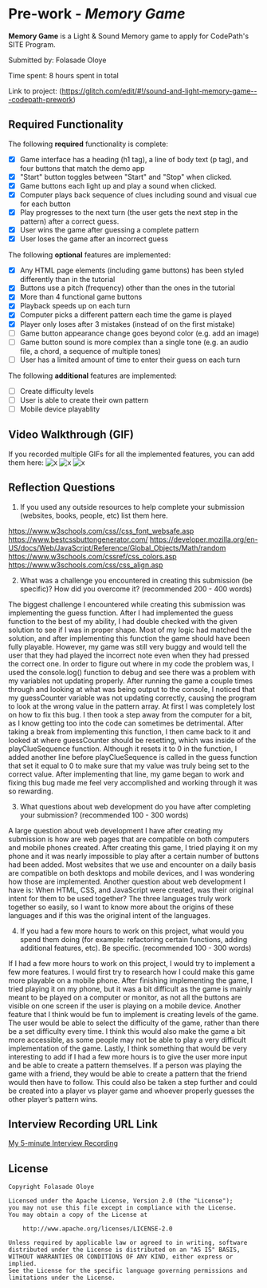 # Pre-work - *Memory Game*

**Memory Game** is a Light & Sound Memory game to apply for CodePath's SITE Program. 

Submitted by: Folasade Oloye

Time spent: 8 hours spent in total

Link to project: (https://glitch.com/edit/#!/sound-and-light-memory-game---codepath-prework)

## Required Functionality

The following **required** functionality is complete:

* [x] Game interface has a heading (h1 tag), a line of body text (p tag), and four buttons that match the demo app
* [x] "Start" button toggles between "Start" and "Stop" when clicked. 
* [x] Game buttons each light up and play a sound when clicked. 
* [x] Computer plays back sequence of clues including sound and visual cue for each button
* [x] Play progresses to the next turn (the user gets the next step in the pattern) after a correct guess. 
* [x] User wins the game after guessing a complete pattern
* [x] User loses the game after an incorrect guess

The following **optional** features are implemented:

* [x] Any HTML page elements (including game buttons) has been styled differently than in the tutorial
* [x] Buttons use a pitch (frequency) other than the ones in the tutorial
* [x] More than 4 functional game buttons
* [x] Playback speeds up on each turn
* [x] Computer picks a different pattern each time the game is played
* [x] Player only loses after 3 mistakes (instead of on the first mistake)
* [ ] Game button appearance change goes beyond color (e.g. add an image)
* [ ] Game button sound is more complex than a single tone (e.g. an audio file, a chord, a sequence of multiple tones)
* [ ] User has a limited amount of time to enter their guess on each turn

The following **additional** features are implemented:

- [ ] Create difficulty levels
- [ ] User is able to create their own pattern
- [ ] Mobile device playablity

## Video Walkthrough (GIF)

If you recorded multiple GIFs for all the implemented features, you can add them here:
![x](https://media.giphy.com/media/cAqe4xg0L7Sk6OMHRv/giphy.gif)
![x](https://media.giphy.com/media/qLm8aU9bz5lGyo9Oge/giphy.gif)
![x](https://media.giphy.com/media/izHgMDRGFz9ZUcoN0z/giphy.gif)

## Reflection Questions
1. If you used any outside resources to help complete your submission (websites, books, people, etc) list them here. 

https://www.w3schools.com/css//css_font_websafe.asp
https://www.bestcssbuttongenerator.com/
https://developer.mozilla.org/en-US/docs/Web/JavaScript/Reference/Global_Objects/Math/random
https://www.w3schools.com/cssref/css_colors.asp
https://www.w3schools.com/css/css_align.asp

2. What was a challenge you encountered in creating this submission (be specific)? How did you overcome it? (recommended 200 - 400 words) 

The biggest challenge I encountered while creating this submission was implementing the guess function. After I had implemented the guess function to the best of my ability, I had double checked with the given solution to see if I was in proper shape. Most of my logic had matched the solution, and after implementing this function the game should have been fully playable. However, my game was still very buggy and would tell the user that they had played the incorrect note even when they had pressed the correct one. In order to figure out where in my code the problem was, I used the console.log() function to debug and see there was a problem with my variables not updating properly. After running the game a couple times through and looking at what was being output to the console, I noticed that my guessCounter variable was not updating correctly, causing the program to look at the wrong value in the pattern array. At first I was completely lost on how to fix this bug. I then took a step away from the computer for a bit, as I know getting too into the code can sometimes be detrimental. After taking a break from implementing this function, I then came back to it and looked at where guessCounter should be resetting, which was inside of the playClueSequence function. Although it resets it to 0 in the function, I added another line before playClueSequence is called in the guess function that set it equal to 0 to make sure that my value was truly being set to the correct value. After implementing that line, my game began to work and fixing this bug made me feel very accomplished and working through it was so rewarding.

3. What questions about web development do you have after completing your submission? (recommended 100 - 300 words) 

A large question about web development I have after creating my submission is how are web pages that are compatible on both computers and mobile phones created. After creating this game, I tried playing it on my phone and it was nearly impossible to play after a certain number of buttons had been added. Most websites that we use and encounter on a daily basis are compatible on both desktops and mobile devices, and I was wondering how those are implemented. Another question about web development I have is: When HTML, CSS, and JavaScript were created, was their original intent for them to be used together? The three languages truly work together so easily, so I want to know more about the origins of these languages and if this was the original intent of the languages.

4. If you had a few more hours to work on this project, what would you spend them doing (for example: refactoring certain functions, adding additional features, etc). Be specific. (recommended 100 - 300 words) 

If I had a few more hours to work on this project, I would try to implement a few more features. I would first try to research how I could make this game more playable on a mobile phone. After finishing implementing the game, I tried playing it on my phone, but it was a bit difficult as the game is mainly meant to be played on a computer or monitor, as not all the buttons are visible on one screen if the user is playing on a mobile device. Another feature that I think would be fun to implement is creating levels of the game.  The user would be able to select the difficulty of the game, rather than there be a set difficulty every time. I think this would also make the game a bit more accessible, as some people may not be able to play a very difficult implementation of the game. Lastly, I think something that would be very interesting to add if I had a few more hours is to give the user more input and be able to create a pattern themselves. If a person was playing the game with a friend, they would be able to create a pattern that the friend would then have to follow. This could also be taken a step further and could be created into a player vs player game and whoever properly guesses the other player’s pattern wins.



## Interview Recording URL Link

[My 5-minute Interview Recording](https://www.loom.com/share/3ca74d885cad49e389eac1f8daea187b)


## License

    Copyright Folasade Oloye

    Licensed under the Apache License, Version 2.0 (the "License");
    you may not use this file except in compliance with the License.
    You may obtain a copy of the License at

        http://www.apache.org/licenses/LICENSE-2.0

    Unless required by applicable law or agreed to in writing, software
    distributed under the License is distributed on an "AS IS" BASIS,
    WITHOUT WARRANTIES OR CONDITIONS OF ANY KIND, either express or implied.
    See the License for the specific language governing permissions and
    limitations under the License.